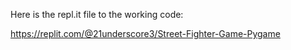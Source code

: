 Here is the repl.it file to the working code:

https://replit.com/@21underscore3/Street-Fighter-Game-Pygame 
